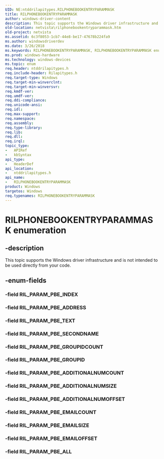 ```yaml
---
UID: NE:ntddrilapitypes.RILPHONEBOOKENTRYPARAMMASK
title: RILPHONEBOOKENTRYPARAMMASK
author: windows-driver-content
description: This topic supports the Windows driver infrastructure and is not intended to be used directly from your code.
old-location: netvista\rilphonebookentryparammask.htm
old-project: netvista
ms.assetid: 6c3f8053-1cb7-44e8-be17-47678b224fa9
ms.author: windowsdriverdev
ms.date: 3/26/2018
ms.keywords: RILPHONEBOOKENTRYPARAMMASK, RILPHONEBOOKENTRYPARAMMASK enumeration [Network Drivers Starting with Windows Vista], RIL_PARAM_PBE_ADDITIONALNUMCOUNT, RIL_PARAM_PBE_ADDITIONALNUMOFFSET, RIL_PARAM_PBE_ADDITIONALNUMSIZE, RIL_PARAM_PBE_ADDRESS, RIL_PARAM_PBE_ALL, RIL_PARAM_PBE_EMAILCOUNT, RIL_PARAM_PBE_EMAILOFFSET, RIL_PARAM_PBE_EMAILSIZE, RIL_PARAM_PBE_GROUPID, RIL_PARAM_PBE_GROUPIDCOUNT, RIL_PARAM_PBE_SECONDNAME, RIL_PARAM_PBE_TEXT, netvista.rilphonebookentryparammask, ntddrilapitypes/RILPHONEBOOKENTRYPARAMMASK, ntddrilapitypes/RIL_PARAM_PBE_ADDITIONALNUMCOUNT, ntddrilapitypes/RIL_PARAM_PBE_ADDITIONALNUMOFFSET, ntddrilapitypes/RIL_PARAM_PBE_ADDITIONALNUMSIZE, ntddrilapitypes/RIL_PARAM_PBE_ADDRESS, ntddrilapitypes/RIL_PARAM_PBE_ALL, ntddrilapitypes/RIL_PARAM_PBE_EMAILCOUNT, ntddrilapitypes/RIL_PARAM_PBE_EMAILOFFSET, ntddrilapitypes/RIL_PARAM_PBE_EMAILSIZE, ntddrilapitypes/RIL_PARAM_PBE_GROUPID, ntddrilapitypes/RIL_PARAM_PBE_GROUPIDCOUNT, ntddrilapitypes/RIL_PARAM_PBE_SECONDNAME, ntddrilapitypes/RIL_PARAM_PBE_TEXT
ms.prod: windows-hardware
ms.technology: windows-devices
ms.topic: enum
req.header: ntddrilapitypes.h
req.include-header: Rilapitypes.h
req.target-type: Windows
req.target-min-winverclnt: 
req.target-min-winversvr: 
req.kmdf-ver: 
req.umdf-ver: 
req.ddi-compliance: 
req.unicode-ansi: 
req.idl: 
req.max-support: 
req.namespace: 
req.assembly: 
req.type-library: 
req.lib: 
req.dll: 
req.irql: 
topic_type:
-	APIRef
-	kbSyntax
api_type:
-	HeaderDef
api_location:
-	ntddrilapitypes.h
api_name:
-	RILPHONEBOOKENTRYPARAMMASK
product: Windows
targetos: Windows
req.typenames: RILPHONEBOOKENTRYPARAMMASK
---
```


# RILPHONEBOOKENTRYPARAMMASK enumeration


## -description


This topic supports the Windows driver infrastructure and is not intended to be used directly from your code.


## -enum-fields




### -field RIL_PARAM_PBE_INDEX


### -field RIL_PARAM_PBE_ADDRESS


### -field RIL_PARAM_PBE_TEXT


### -field RIL_PARAM_PBE_SECONDNAME


### -field RIL_PARAM_PBE_GROUPIDCOUNT


### -field RIL_PARAM_PBE_GROUPID


### -field RIL_PARAM_PBE_ADDITIONALNUMCOUNT


### -field RIL_PARAM_PBE_ADDITIONALNUMSIZE


### -field RIL_PARAM_PBE_ADDITIONALNUMOFFSET


### -field RIL_PARAM_PBE_EMAILCOUNT


### -field RIL_PARAM_PBE_EMAILSIZE


### -field RIL_PARAM_PBE_EMAILOFFSET


### -field RIL_PARAM_PBE_ALL

